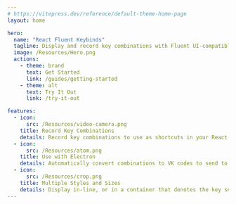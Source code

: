 ```yaml
---
# https://vitepress.dev/reference/default-theme-home-page
layout: home

hero:
  name: "React Fluent Keybinds"
  tagline: Display and record key combinations with Fluent UI-compatible components.
  image: /Resources/Hero.png
  actions:
    - theme: brand
      text: Get Started
      link: /guides/getting-started
    - theme: alt
      text: Try It Out
      link: /try-it-out

features:
  - icon:
      src: /Resources/video-camera.png
    title: Record Key Combinations
    details: Record key combinations to use as shortcuts in your React app.
  - icon:
      src: /Resources/atom.png
    title: Use with Electron
    details: Automatically convert combinations to VK codes to send to your backend that interacts with the Windows API.
  - icon:
      src: /Resources/crop.png
    title: Multiple Styles and Sizes
    details: Display in-line, or in a container that denotes the key sequence as a keyboard shortcut.
---
```

